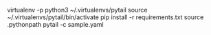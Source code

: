 virtualenv -p python3 ~/.virtualenvs/pytail
source ~/.virtualenvs/pytail/bin/activate
pip install -r requirements.txt
source .pythonpath
pytail -c sample.yaml